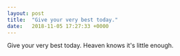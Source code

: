 ```yaml
---
layout: post
title:  "Give your very best today."
date:   2018-11-05 17:27:33 +0000
---
```

Give your very best today.  Heaven knows it's little enough.

